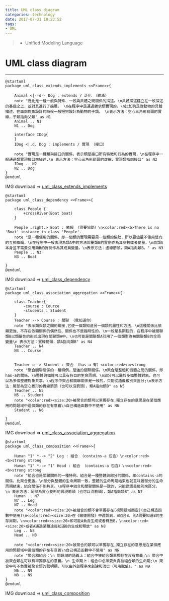 ```yaml
---
title: UML class diagram
categories: technology
date: 2017-07-31 18:23:52
tags:
- UML
---
```

> - Unified Modeling Language

<!--more-->

# UML class diagram
------
```puml
@startuml
package uml_class_extends_implements <<Frame>>{
   
    Animal <|--d-- Dog : extends / 泛化 （繼承）
    note "泛化是一種一般與特殊、一般與具體之間關係的描述，\n具體描述建立在一般描述的基礎之上，並對其進行了擴展。 \n在程序中是通過繼承類實現的。\n比如狗是對動物的具體描述，在面向對象設計的時候一般把狗設計為動物的子類。 \n表示方法：空心三角形箭頭的實線，子類指向父類" as N1
    Animal .. N1
    N1 .. Dog
    
    interface IDog{
    }
    IDog <|.d. Dog : implements / 實現 （接口）
    
    note "實現是一種類與接口的關係，表示類是接口所有特徵和行為的實現，\n在程序中一般通過類實現接口來描述.\n 表示方法：空心三角形箭頭的虛線，實現類指向接口" as N2
    IDog .. N2
    N2 .. Dog
}
@enduml
```
IMG download => [uml_class_extends_implements](/images/elasticsearch/021_uml_class_01.png)

```puml
@startuml
package uml_class_dependency <<Frame>>{
    
    class People {
        +crossRiver(Boat boat)
    }
    
    People .right.> Boat : 依賴 （需要協助）\n<color:red><b>There is no 'Boat' instance in class 'People'.
    note "是一種使用的關係，即一個類的實現需要另一個類的協助，所以要儘量不使用雙向的互相依賴，\n在程序中一般表現為類A中的方法需要類B的實例作為其參數或者變量，\n而類A本身並不需要引用類B的實例作為其成員變量。\n表示方法：虛線箭頭，類A指向類B。" as N3
    People .. N3
    N3 .. Boat
    
}
@enduml
```
IMG download => [uml_class_dependency](/images/elasticsearch/021_uml_class_02.png)

```puml
@startuml
package uml_class_association_aggregation <<Frame>>{
   
    class Teacher{
        -course : Cource
        -students : Student
    }
    Teacher --> Course : 關聯 （我知道你）
    note "表示類與類之間的聯接,它使一個類知道另一個類的屬性和方法，\n這種關係比依賴更強、不存在依賴關係的偶然性、關係也不是臨時性的，\n一般是長期性的，在程序中被關聯類B以類屬性的形式出現在關聯類A中，\n也可能是關聯類A引用了一個類型為被關聯類B的全局變量\n 表示方法：實線箭頭，類A指向類B" as N4
    Teacher .. N4
    N4 .. Course
    
   
    Teacher o--> Student : 聚合 （has-a 有）<color:red><b>strong
    note "聚合關聯關係的一種特例，是強的關聯關係。\n聚合是整體和個體之間的關係，即has-a的關係，\n整體與個體可以具有各自的生命周期，\n部分可以屬於多個整體對象，也可以為多個整體對象共享。\n程序中聚合和關聯關係是一致的，只能從語義級別來區分;\n表示方法：尾部為空心菱形的實線箭頭（也可以沒箭頭），類A指向類B" as N5
    Teacher .. N5
    N5 .. Student
    note "<color:red><size:20>被聚合的類可以單獨存在,獨立存在的意思是在某個應用的問題域中這個類的存在有意義\n自己構造函數中不使用" as N6
    Student .. N6
    
}
@enduml
```
IMG download => [uml_class_association_aggregation](/images/elasticsearch/021_uml_class_03.png)

```puml
@startuml
package uml_class_composition <<Frame>>{
  
    Human "1" *--> "2" Leg : 組合 （contains-a 包含）\n<color:red><b>strong strong
    Human "1" *--> "1" Head : 組合 （contains-a 包含）\n<color:red><b>strong strong
    note "組合也是關聯關係的一種特例。組合是一種整體與部分的關係，即contains-a的關係，比聚合更強。\n部分與整體的生命周期一致，整體的生命周期結束也就意味著部分的生命周期結束，組合關係不能共享。\n程序中組合和關聯關係是一致的，只能從語義級別來區分。\n 表示方法：尾部為實心菱形的實現箭頭（也可以沒箭頭），類A指向類B" as N7
    Human .. N7
    N7 .. Leg
    N7 .. Head
    note "<color:red><size:20>被組合的類不會單獨存在(視問題域而定)(自己構造函數中使用)\n<color:red><size:20>在《敏捷開發》中還說到，A組合B，則A需要知道B的生存周期，\n<color:red><size:20>即可能A負責生成或者釋放B，\n<color:red><size:20>或者A通過某種途徑知道B的生成和釋放" as N8
    Leg .. N8
    Head .. N8
    
    note "<color:red><size:20>被聚合的類可以單獨存在,獨立存在的意思是在某個應用的問題域中這個類的存在有意義\n自己構造函數中不使用" as N6
    note "聚合和組合：\n 問題域的語義上：組合中被組合類單獨存在沒有意義;\n 聚合中被聚合類在可以有單獨存在的意義。\n 生命期上：組合中必須要負責被組合類的生命期;\n 聚合中可不負責被聚合類的聲明期，可以由外部程序來創建和消亡（可用賦值）。" as N9
    N6 .. N9
    N8 .. N9
}
@enduml
```
IMG download => [uml_class_composition](/images/elasticsearch/021_uml_class_04.png)
